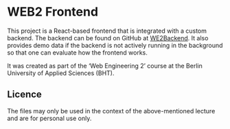 # WEB2 Frontend
This project is a React-based frontend that is integrated with a custom backend. The backend can be found on GitHub at [WE2Backend](https://github.com/sarahcorvinus/WE2Backend). It also provides demo data if the backend is not actively running in the background so that one can evaluate how the frontend works.

It was created as part of the ‘Web Engineering 2’ course at the Berlin University of Applied Sciences (BHT).

## Licence

The files may only be used in the context of the above-mentioned lecture and are for personal use only.
